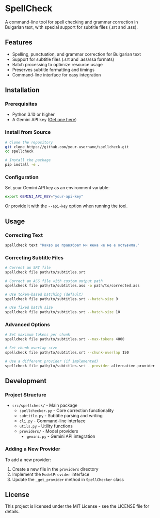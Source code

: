 # SpellCheck

A command-line tool for spell checking and grammar correction in Bulgarian text, with special support for subtitle files (.srt and .ass).

## Features

- Spelling, punctuation, and grammar correction for Bulgarian text
- Support for subtitle files (.srt and .ass/ssa formats)
- Batch processing to optimize resource usage
- Preserves subtitle formatting and timings
- Command-line interface for easy integration

## Installation

### Prerequisites

- Python 3.10 or higher
- A Gemini API key ([Get one here](https://ai.google.dev/))

### Install from Source

```bash
# Clone the repository
git clone https://github.com/your-username/spellcheck.git
cd spellcheck

# Install the package
pip install -e .
```

### Configuration

Set your Gemini API key as an environment variable:

```bash
export GEMINI_API_KEY="your-api-key"
```

Or provide it with the `--api-key` option when running the tool.

## Usage

### Correcting Text

```bash
spellcheck text "Какво ще правябрат ми жена не ме е остъвила."
```

### Correcting Subtitle Files

```bash
# Correct an SRT file
spellcheck file path/to/subtitles.srt

# Correct an ASS file with custom output path
spellcheck file path/to/subtitles.ass -o path/to/corrected.ass

# Use token-based batching (default)
spellcheck file path/to/subtitles.srt --batch-size 0

# Use fixed batch size
spellcheck file path/to/subtitles.srt --batch-size 10
```

### Advanced Options

```bash
# Set maximum tokens per chunk
spellcheck file path/to/subtitles.srt --max-tokens 4000

# Set chunk overlap size
spellcheck file path/to/subtitles.srt --chunk-overlap 150

# Use a different provider (if implemented)
spellcheck file path/to/subtitles.srt --provider alternative-provider
```

## Development

### Project Structure

- `src/spellcheck/` - Main package
  - `spellchecker.py` - Core correction functionality
  - `subtitle.py` - Subtitle parsing and writing
  - `cli.py` - Command-line interface
  - `utils.py` - Utility functions
  - `providers/` - Model providers
    - `gemini.py` - Gemini API integration

### Adding a New Provider

To add a new provider:

1. Create a new file in the `providers` directory
2. Implement the `ModelProvider` interface
3. Update the `_get_provider` method in `SpellChecker` class

## License

This project is licensed under the MIT License - see the LICENSE file for details.
